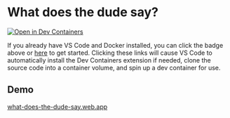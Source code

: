 # What does the dude say?

[![Open in Dev Containers](https://img.shields.io/static/v1?label=Dev%20Containers&message=Open&color=blue&logo=visualstudiocode)](https://vscode.dev/redirect?url=vscode://ms-vscode-remote.remote-containers/cloneInVolume?url=https://github.com/arthurgubaidullin/what-does-the-dude-say)

If you already have VS Code and Docker installed, you can click the badge above or [here](https://vscode.dev/redirect?url=vscode://ms-vscode-remote.remote-containers/cloneInVolume?url=https://github.com/arthurgubaidullin/what-does-the-dude-say) to get started. Clicking these links will cause VS Code to automatically install the Dev Containers extension if needed, clone the source code into a container volume, and spin up a dev container for use.

## Demo

[what-does-the-dude-say.web.app](https://what-does-the-dude-say.web.app)
